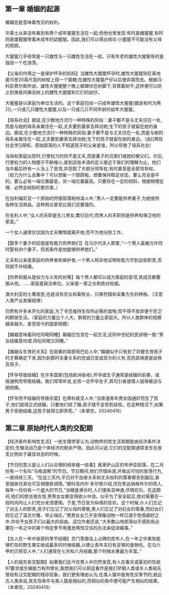 ## 第一章 婚姻的起源

婚姻总是意味着性交的权利。

华莱士从来没有看到有两个成年猩猩生活在一起;但他也曾发现:有时是雌猩猩,有时则是雄猩猩带着未成年的幼猩猩。因此,我们可以得出结论:小猩猩不可能没有父母的照顾。

大猩猩几乎经常是一只雄性与一只雌性生活在一起，只有年老的雄性大猩猩有时是独自一个在游荡。

【父亲的作用之一是保护怀孕的妈妈】当雌性大猩猩怀孕时,雄性大猩猩则在离地面15至20英尺高的树杈上搭一个窝棚;在雌性大猩猩产仔以后便弃窝而去。根据冯·科彭费尔斯所说，雄性大猩猩整个晚上都蹲伏在树脚下,背靠着树干,这样便可以防止豹类夜间袭击树上的雌性大猩猩和它们的幼仔。

大猩猩是以家庭为单位生活的。这个家庭包括一只成年雄性大猩猩(据说有时为两只),一只或几只雌性大猩猩,以及一只或几只不同年龄的幼年大猩猩。

【母系社会】据说,在少数地方流行一种特殊的风俗：妻子都不是与丈夫住在一处,而是与她的母系亲属住在一起,丈夫要到妻家去拜访她;生下的孩子就留在她的身边。据说,在少数地方流行一种特殊的风俗:妻子都不是与丈夫住在一处,而是与她的母系亲属住在一起,丈夫要到妻家去拜访她;生下的孩子就留在她的身边。（由[[两性社会学]]得知，原始部落的人不知道孩子的父亲是谁，所以导致了母系社会）

当母权家庭出现时,行使权力的则不是丈夫,而是妻子的兄弟们或她的舅父们。尔后,行使权力的人物圈子不断缩小,直到这些术语的定义接近于我们的理解为止。他们当中最后终有一人当上了首领,并窃取了大部分领导权,有时甚至是全部领导权。（权力为什么会集中？可以想象一个跷跷板。想要保持稳定状态，要么完全是平的，要么必有一端位置最低，另一端位置最高。只要存在一定的倾斜，根据物理定理，必然会倾斜的更厉害。）

在加利福尼亚一个原始的狩猎部落帕特温人中,“男人一定要能供养妻子,为她提供各种生活用品。这种舆论甚至比我们还要强烈。

在毛利人中,“女人的天职是生儿育女,繁衍后代;而男人的天职则是供养和保卫他的家室。”

一个女人通常仅仅因为丈夫懒惰就离开他,而不为他分担工作。

【娶多个妻子的前提是有能力供养她们】在马尔代夫人那里,“一个男人虽被允许同时娶有四个妻子，但其条件是他能够供养她们。”

丈夫和父亲是家庭的供养者和保护者,一个男人除非他证明有能力尽到这些职责,否则就不许结婚。

【供养和服从是权力与义务的对等】每个男人都可以成为家庭的首领,其成员都要服从他。……家庭是政治单位。父亲是一家之长和绝对权威。

澳大利亚的土著居民,也是没有农业和畜牧业、只靠狩猎和采集为生的种族。（注意人类产业发展规律）

仍然有许多未开化的家庭,为了寻觅维持生存所必需的食物,而不得不放弃便于防卫的群居生活。（家庭的力量比个人大，群居的力量比家庭大。所以人类群体的规模越来越大，直至现今的国家规模）

【婚姻意味着同吃同喝同睡】婚姻应包含在一起生活,这同中世纪的民谚相一致:“男女结婚意何谓,同吃同喝又同睡。”

【婚姻与生育的关系】在刚果的南部班巴拉人中,“婚姻似乎只有到了将要生育孩子时才算确定下来,因为到那时夫妻关系的忠诚已变成双方的义务,否则其祸患就会殃及孩子。

【怀孕导致结婚】在许多国家(包括欧洲各地),怀孕或生子通常是结婚的前奏，或按通例而导致结婚。我们常常听说,女孩一旦怀孕生子,其勾引者或情人就得被迫与她结婚。

【怀孕而不结婚将导致杀婴】在蒂科皮亚人中,“当普通青年男女因通奸而生了孩子,他们就得正式结婚。只要他们结了婚,孩子就不会受到歧视。在这种情况下,如果男子拒绝结婚,这孩子就得立即弄死。”（本章完，20240416）

## 第二章  原始时代人类的交配期

【经济条件影响性生活】一些生理学家认为,动物界的性生活周期是由经济条件决定的;生殖活动乃是个体经济的剩余产物。因此可以说,它们的交配期通常发生在收支比例处于最佳状态的时候。

【节日的意义是让人们以合理的频率做一些事】奥里萨山区的布伊亚部落，在二月份有一个名叫“马格波赖”的节日。节日期间,他们尽情纵酒,并做出可怕的放荡行为,一直持续三天。“在这三天内,平日对于血缘关系和丈夫权利的尊重都丢到脑后,甚至姐妹兄弟也可互相猥亵调情。”据科洛内尔·多尔顿介绍,住在焦达纳格布尔的荷人,每年一月份有一个盛大的节日,“当粮食满仓时,人们便各显神通,尽情欢乐。在这期间,他们的想法很古怪,男男女女都变得欲火中烧。似乎为了安全起见,绝对需要在一段时间内让人们充分发泄感情。于是,节日变为纵情的狂欢。这个时候,仆人们忘记了对主人的职责,孩子们忘记了对父母的尊敬,男人们忘记了对妇女的尊重,而妇女们则忘记了温文尔雅、举止端庄。”男男女女几乎变得像动物一样沉溺于色情癖好之中,并给予女孩子们以最大的自由。这位作者还说,“大多数山地部落似乎感到有必要在一年之中的某个特定季节用激发两性交往的办法来促进婚事。”

【古人在一年中收获的季节结婚】苏门答腊岛上占碑的库布人,在一年之中某些能够贮存的野生果实收成最多的时候结婚,以便让青年夫妇有足够的食物吃。在马六甲的贝努亚人中,“人们通常在七月和八月结婚,那个时候水果最为丰富。”

【人的祖先有交配期】如果我们迄今在男人中仍然发现,有人在春天或夏初的性欲97要求或生殖能力有所增长,我想我们可以把这看作是我们早期人类或半人类祖先曾经有过交配期的残存现象。我们更有理由认为,在类人猿中是有性交季节的;就远古人类来说,其生存条件与类人猿是相似的,而相似的条件便可能产生相似的结果。（本章完，20240419）